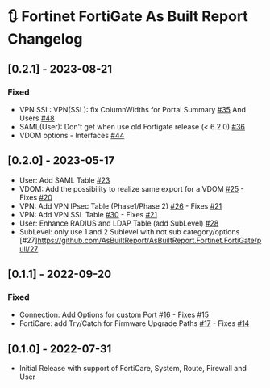 # :arrows_clockwise: Fortinet FortiGate As Built Report Changelog

## [0.2.1] - 2023-08-21

### Fixed

- VPN SSL: VPN(SSL): fix ColumnWidths for Portal Summary [#35](https://github.com/AsBuiltReport/AsBuiltReport.Fortinet.FortiGate/pull/35) And Users [#48](https://github.com/AsBuiltReport/AsBuiltReport.Fortinet.FortiGate/pull/48)
- SAML(User): Don't get when use old Fortigate release (< 6.2.0) [#36](https://github.com/AsBuiltReport/AsBuiltReport.Fortinet.FortiGate/pull/36)
- VDOM options - Interfaces  [#44](https://github.com/AsBuiltReport/AsBuiltReport.Fortinet.FortiGate/issues/44)

## [0.2.0] - 2023-05-17

- User: Add SAML Table [#23](https://github.com/AsBuiltReport/AsBuiltReport.Fortinet.FortiGate/pull/23)
- VDOM: Add the possibility to realize same export for a VDOM [#25](https://github.com/AsBuiltReport/AsBuiltReport.Fortinet.FortiGate/pull/25) - Fixes [#20](https://github.com/AsBuiltReport/AsBuiltReport.Fortinet.FortiGate/issues/20)
- VPN: Add VPN IPsec Table (Phase1/Phase 2) [#26](https://github.com/AsBuiltReport/AsBuiltReport.Fortinet.FortiGate/pull/26) - Fixes [#21](https://github.com/AsBuiltReport/AsBuiltReport.Fortinet.FortiGate/issues/21)
- VPN: Add VPN SSL Table [#30](https://github.com/AsBuiltReport/AsBuiltReport.Fortinet.FortiGate/pull/30) - Fixes [#21](https://github.com/AsBuiltReport/AsBuiltReport.Fortinet.FortiGate/issues/21)
- User: Enhance RADIUS and LDAP Table (add SubLevel) [#28](https://github.com/AsBuiltReport/AsBuiltReport.Fortinet.FortiGate/pull/28)
- SubLevel: only use 1 and 2 Sublevel with not sub category/options [#27]https://github.com/AsBuiltReport/AsBuiltReport.Fortinet.FortiGate/pull/27

## [0.1.1] - 2022-09-20

### Fixed

- Connection: Add Options for custom Port [#16](https://github.com/AsBuiltReport/AsBuiltReport.Fortinet.FortiGate/pull/16) - Fixes [#15](https://github.com/AsBuiltReport/AsBuiltReport.Fortinet.FortiGate/issues/15)
- FortiCare: add Try/Catch for Firmware Upgrade Paths [#17](https://github.com/AsBuiltReport/AsBuiltReport.Fortinet.FortiGate/pull/17) - Fixes [#14](https://github.com/AsBuiltReport/AsBuiltReport.Fortinet.FortiGate/issues/14)

## [0.1.0] - 2022-07-31

- Initial Release with support of FortiCare, System, Route, Firewall and User
